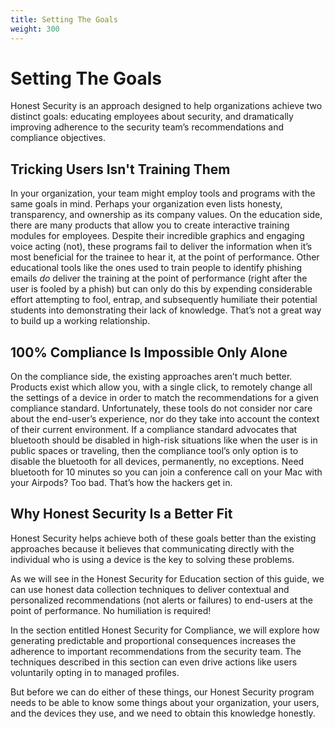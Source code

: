 ```yaml
---
title: Setting The Goals
weight: 300
---
```


# Setting The Goals

Honest Security is an approach designed to help organizations achieve two
distinct goals: educating employees about security, and dramatically improving
adherence to the security team’s recommendations and compliance objectives.

## Tricking Users Isn't Training Them

In your organization, your team might employ tools and programs with the same
goals in mind. Perhaps your organization even lists honesty, transparency, and
ownership as its company values. On the education side, there are many products
that allow you to create interactive training modules for employees. Despite
their incredible graphics and engaging voice acting (not), these programs fail
to deliver the information when it’s most beneficial for the trainee to hear it,
at the point of performance. Other educational tools like the ones used to train
people to identify phishing emails _do_ deliver the training at the point of
performance (right after the user is fooled by a phish) but can only do this by
expending considerable effort attempting to fool, entrap, and subsequently
humiliate their potential students into demonstrating their lack of knowledge.
That’s not a great way to build up a working relationship.

## 100% Compliance Is Impossible Only Alone

On the compliance side, the existing approaches aren’t much better. Products
exist which allow you, with a single click, to remotely change all the settings
of a device in order to match the recommendations for a given compliance
standard. Unfortunately, these tools do not consider nor care about the
end-user’s experience, nor do they take into account the context of their
current environment. If a compliance standard advocates that bluetooth should be
disabled in high-risk situations like when the user is in public spaces or
traveling, then the compliance tool’s only option is to disable the bluetooth
for all devices, permanently, no exceptions. Need bluetooth for 10 minutes so
you can join a conference call on your Mac with your Airpods? Too bad. That’s
how the hackers get in.

## Why Honest Security Is a Better Fit

Honest Security helps achieve both of these goals better than the existing
approaches because it believes that communicating directly with the individual
who is using a device is the key to solving these problems.

As we will see in the Honest Security for Education section of this guide, we
can use honest data collection techniques to deliver contextual and personalized
recommendations (not alerts or failures) to end-users at the point of
performance. No humiliation is required!

In the section entitled Honest Security for Compliance, we will explore how
generating predictable and proportional consequences increases the adherence to
important recommendations from the security team. The techniques described in
this section can even drive actions like users voluntarily opting in to managed
profiles.

But before we can do either of these things, our Honest Security program needs
to be able to know some things about your organization, your users, and the
devices they use, and we need to obtain this knowledge honestly.
